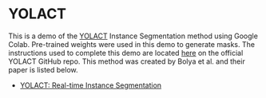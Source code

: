 # YOLACT

This is a demo of the [YOLACT](https://github.com/dbolya/yolact.git) Instance Segmentation method using Google Colab. Pre-trained weights were used in this demo to generate masks. The instructions used to complete this demo are located [here](https://github.com/dbolya/yolact.git) on the official YOLACT GitHub repo. This method was created by Bolya et al. and their paper is listed below.

- [YOLACT: Real-time Instance Segmentation](https://arxiv.org/abs/1904.02689)
